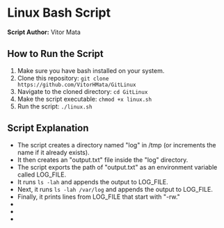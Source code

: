 # Linux Bash Script

**Script Author:** Vitor Mata

## How to Run the Script

1. Make sure you have bash installed on your system.
2. Clone this repository: `git clone https://github.com/VitorHMata/GitLinux`
3. Navigate to the cloned directory: `cd GitLinux`
4. Make the script executable: `chmod +x linux.sh`
5. Run the script: `./linux.sh`

## Script Explanation

- The script creates a directory named "log" in /tmp (or increments the name if it already exists).
- It then creates an "output.txt" file inside the "log" directory.
- The script exports the path of "output.txt" as an environment variable called LOG_FILE.
- It runs `ls -lah` and appends the output to LOG_FILE.
- Next, it runs `ls -lah /var/log` and appends the output to LOG_FILE.
- Finally, it prints lines from LOG_FILE that start with "-rw."
-
-
-